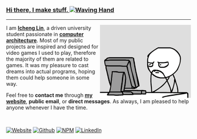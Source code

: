 <h3><a href="https://ichenglin.net">Hi there, I make stuff. <img src="https://github.com/ichenglin/ichenglin/assets/41904540/588b7ba9-05e0-4177-8130-232c1b132cf5" width="28px" alt="Waving Hand"></a></h3>

---

<a href="https://runtimecloud.com/" target="_blank">
    <img align="right" width="248px" height="200px" src="https://raw.githubusercontent.com/ichenglin/ichenglin/main/assets/frustrated_programmer.gif" alt="Frustrated Programmer">
</a>

I am **[Icheng Lin](https://github.com/ichenglin)**, a driven university student passionate in **[computer architecture](https://en.wikipedia.org/wiki/Computer_architecture)**.
Most of my public projects are inspired and designed for video games I used to play, therefore the majority of them are related to games.
It was my pleasure to cast dreams into actual programs, hoping them could help someone in some way.

Feel free to **contact me** through **[my website](https://ichenglin.net/)**, **public email**, or **direct messages**.
As always, I am pleased to help anyone whenever I have the time.

<br>

<a href="https://ichenglin.net" target="_blank"><img src="https://img.shields.io/badge/Website-ichenglin.net-red?style=appveyor&logo=tailwindcss" alt="Website"></a>
<a href="https://github.com/ichenglin" target="_blank"><img src="https://img.shields.io/badge/Github-ichenglin-yellow?style=appveyor&logo=github" alt="Github"></a>
<a href="https://www.npmjs.com/~ichenglin" target="_blank"><img src="https://img.shields.io/badge/NPM-ichenglin-brightgreen?style=appveyor&logo=npm" alt="NPM"></a>
<a href="https://www.linkedin.com/in/ichenglin" target="_blank"><img src="https://img.shields.io/badge/LinkedIn-ichenglin-blue?style=appveyor&logo=linkedin" alt="LinkedIn"></a>